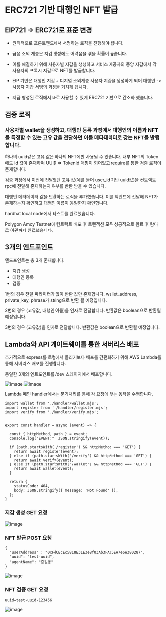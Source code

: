 # ERC721 기반 대행인 NFT 발급

## EIP721 -> ERC721로 표준 변경

- 원칙적으로 프론트엔드에서 서명하는 로직을 진행해야 됩니다.

- 금융 소외 계층은 지갑 생성에도 어려움을 겪을 확률이 높습니다.

- 이를 해결하기 위해 사용자별 지갑을 생성하고 서비스 제공자의 중앙 지갑에서 각 사용자의 프록시 지갑으로 NFT를 발급합니다.
- EIP 기반은 대행인 지갑 + 디지털 소외계층 사용자 지갑을 생성하게 되어 대행인 -> 사용자 지갑 서명의 과정을 거치게 됩니다.
- 지금 형성된 로직에서 바로 사용할 수 있게 ERC721 기반으로 간소화 했습니다.

## 검증 로직

### 사용자별 wallet을 생성하고, 대행인 등록 과정에서 대행인의 이름과 NFT를 특정할 수 있는 고유 값을 전달하면 이를 메타데이터로 갖는 NFT를 발행합니다.

하나의 uuid같은 고유 값은 하나의 NFT에만 사용될 수 있습니다. 내부 NFT의 Token에도 Id 값이 존재하며 UUID => TokenId 매핑이 되어있고 require를 통한 검증 로직이 존재합니다.

검증 과정에서 이전에 전달했던 고유 값(예를 들어 user_id 기반 uuid값)을 컨트랙트 rpc에 전달해 존재하는지 여부를 반환 받을 수 있습니다.

대행인 메타데이터 값을 반환하는 로직을 추가했습니다. 이를 백엔드에 전달해 NFT가 존재하는지 확인하고 대행인 이름이 동일한지 확인합니다.

hardhat local node에서 테스트를 완료했습니다.

Polygon Amoy Testnet에 컨트랙트 배포 후 트랜잭션 모두 성공적으로 완료 후 람다로 이관까지 완료했습니다.

## 3개의 엔드포인트
엔드포인트는 총 3개 존재합니다.

- 지갑 생성
- 대행인 등록
- 검증

1번의 경우 전달 파라미터가 없이 반환 값만 존재합니다. wallet_address, private_key, phrase가 string으로 반환 될 예정입니다.

2번의 경우 (고유값, 대행인 이름)을 인자로 전달합니다. 반환값은 boolean으로 반환될 예정입니다.

3번의 경우 (고유값)을 인자로 전달합니다. 반환값은 boolean으로 반환될 예정입니다.

## Lambda와 API 게이트웨이를 통한 서버리스 배포

추가적으로 express를 로컬에서 돌리기보다 배포를 간편화하기 위해 AWS Lambda를 통해 서버리스 배포를 진행합니다.


동일한 3개의 엔트포인트를 /dev 스테이지에서 배포합니다.

![image](https://github.com/user-attachments/assets/a4a24865-8333-420a-becc-39f7f2a28b94)
![image](https://github.com/user-attachments/assets/d1c1d350-b0f0-403c-8fa3-995989799431)


Lambda 메인 handler에서는 분기처리를 통해 각 요청에 맞는 동작을 수행합니다.

```
import wallet from './handler/wallet.mjs';
import register from './handler/register.mjs';
import verify from './handler/verify.mjs';


export const handler = async (event) => {
  
  const { httpMethod, path } = event;
  console.log("EVENT:", JSON.stringify(event));

  if (path.startsWith('/register') && httpMethod === 'GET') {
    return await register(event);
  } else if (path.startsWith('/verify') && httpMethod === 'GET') {
    return await verify(event);
  } else if (path.startsWith('/wallet') && httpMethod === 'GET') {
    return await wallet(event);
  } 

  return {
    statusCode: 404,
    body: JSON.stringify({ message: 'Not Found' }),
  };
}
```


### 지갑 생성 GET 요청
![image](https://github.com/user-attachments/assets/1ebf8e23-984b-459e-9cde-23e572e39ab0)


### NFT 발급 POST 요청
```
{
  "userAddress" : "0xFdCEcEc5818E31E3e8f03Ab3FAc5EA7e6e380287",
  "uuid": "test-uuid",
  "agentName": "홍길동"
}
```
![image](https://github.com/user-attachments/assets/da021d23-62a0-49b5-88a8-c65ad11f917c)


### NFT 검증 GET 요청

```
uuid=test-uuid-123456
```
![image](https://github.com/user-attachments/assets/0876638d-e215-485e-ac76-fdf712e39591)


